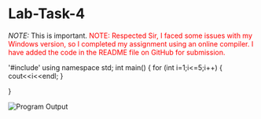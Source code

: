 # Lab-Task-4
*NOTE:* This is important.
<span style="color:red">NOTE: Respected Sir,
I faced some issues with my Windows version, so I completed my assignment using an online compiler.
I have added the code in the README file on GitHub for submission.</span>

'#include<iostream>'
using namespace std;
int main() {
    for (int i=1;i<=5;i++)
    {
        cout<<i<<endl;
    }
    
}


![Program
Output](https://github.com/user-attachments/assets/a63a9a98-d7c0-4fb8-a73d-334684eda4c2)

